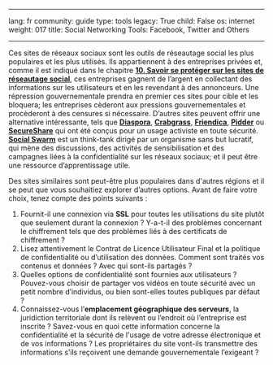 

---

lang: fr
community: guide
type: tools
legacy: True
child: False
os: internet
weight: 017
title: Social Networking Tools: Facebook, Twitter and Others

---

Ces sites de réseaux sociaux sont les outils de réseautage social les plus populaires et les plus utilisés. Ils appartiennent à des entreprises privées et, comme il est indiqué dans le chapitre [**10. Savoir se protéger sur les sites de réseautage social**](/fr/chapter-9), ces entreprises gagnent de l’argent en collectant des informations sur les utilisateurs et en les revendant à des annonceurs. Une répression gouvernementale prendra en premier ces sites pour cible et les bloquera; les entreprises cèderont aux pressions gouvernementales et procèderont à des censures si nécessaire. D’autres sites peuvent offrir une alternative intéressante, tels que [**Diaspora**](http://joindiaspora.com), [**Crabgrass**](http://we.riseup.net), [**Friendica**](http://friendica.com/), [**Pidder**](https://pidder.com) ou [**SecureShare**](http://secushare.org) qui ont été conçus pour un usage activiste en toute sécurité.  [**Social Swarm**](http://socialswarm.net) est un think-tank dirigé par un organisme sans but lucratif, qui mène des discussions, des activités de sensibilisation et des campagnes liées à la confidentialité sur les réseaux sociaux; et il peut être une ressource d’apprentissage utile.

Des sites similaires sont peut-être plus populaires dans d'autres régions et il se peut que vous souhaitiez explorer d’autres options. Avant de faire votre choix, tenez compte des points suivants :

1. Fournit-il une connexion via **SSL** pour toutes les utilisations du site plutôt que seulement durant la connexion ? Y-a-t-il des problèmes concernant le chiffrement tels que des problèmes liés à des certificats de chiffrement ?
2. Lisez attentivement le Contrat de Licence Utilisateur Final et la politique de confidentialité ou d’utilisation des données. Comment sont traités vos contenus et données ? Avec qui sont-ils partagés ?
3. Quelles options de confidentialité sont fournies aux utilisateurs ? Pouvez-vous choisir de partager vos vidéos en toute sécurité avec un petit nombre d’individus, ou bien sont-elles toutes publiques par défaut ?
4. Connaissez-vous l’**emplacement géographique des serveurs**, la juridiction territoriale dont ils relèvent ou l’endroit où l’entreprise est inscrite ? Savez-vous en quoi cette information concerne la confidentialité et la sécurité de l'usage de votre adresse électronique et de vos informations ? Les propriétaires du site vont-ils transmettre des informations s’ils reçoivent une demande gouvernementale l’exigeant ?

